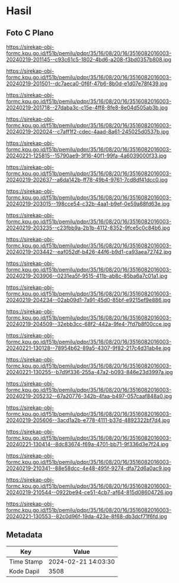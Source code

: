 # Hasil

## Foto C Plano

https://sirekap-obj-formc.kpu.go.id/f51b/pemilu/pdpr/35/16/08/20/16/3516082016003-20240219-201145--c93c61c5-1802-4bd6-a208-f3bd0357b808.jpg

https://sirekap-obj-formc.kpu.go.id/f51b/pemilu/pdpr/35/16/08/20/16/3516082016003-20240219-201501--dc7aeca0-0f6f-47b6-8b0d-e1d07e78f439.jpg

https://sirekap-obj-formc.kpu.go.id/f51b/pemilu/pdpr/35/16/08/20/16/3516082016003-20240219-201718--27daba3c-c15e-4ff8-8fe8-8e04d505ab3b.jpg

https://sirekap-obj-formc.kpu.go.id/f51b/pemilu/pdpr/35/16/08/20/16/3516082016003-20240219-202024--c7aff1f2-cdec-4aad-8a61-245025d0537b.jpg

https://sirekap-obj-formc.kpu.go.id/f51b/pemilu/pdpr/35/16/08/20/16/3516082016003-20240221-125815--15790ae9-3f16-40f1-99fa-4a6039000f33.jpg

https://sirekap-obj-formc.kpu.go.id/f51b/pemilu/pdpr/35/16/08/20/16/3516082016003-20240219-202637--a6da142b-ff78-49b4-9761-7cd8df41dcc0.jpg

https://sirekap-obj-formc.kpu.go.id/f51b/pemilu/pdpr/35/16/08/20/16/3516082016003-20240219-203015--198cce54-c32b-4aa1-b9ef-0e59a68fd63e.jpg

https://sirekap-obj-formc.kpu.go.id/f51b/pemilu/pdpr/35/16/08/20/16/3516082016003-20240219-203235--c23fbb9a-2b1b-4112-8352-9fce5c0c84b6.jpg

https://sirekap-obj-formc.kpu.go.id/f51b/pemilu/pdpr/35/16/08/20/16/3516082016003-20240219-203442--eaf052df-b426-44f6-b9d1-ca93aea72742.jpg

https://sirekap-obj-formc.kpu.go.id/f51b/pemilu/pdpr/35/16/08/20/16/3516082016003-20240219-203906--0231ea5f-9515-411b-ab8c-85ba6a7c01a1.jpg

https://sirekap-obj-formc.kpu.go.id/f51b/pemilu/pdpr/35/16/08/20/16/3516082016003-20240219-204234--02ab09d1-7a91-45d0-85bf-e9215ef9e886.jpg

https://sirekap-obj-formc.kpu.go.id/f51b/pemilu/pdpr/35/16/08/20/16/3516082016003-20240219-204509--32ebb3cc-68f2-442a-9fe4-7fd7b8f00cce.jpg

https://sirekap-obj-formc.kpu.go.id/f51b/pemilu/pdpr/35/16/08/20/16/3516082016003-20240221-130128--78954b62-89a5-4307-9f82-217c4d31ab4e.jpg

https://sirekap-obj-formc.kpu.go.id/f51b/pemilu/pdpr/35/16/08/20/16/3516082016003-20240221-130255--b7d9f336-255a-47a2-b093-846e23d3997a.jpg

https://sirekap-obj-formc.kpu.go.id/f51b/pemilu/pdpr/35/16/08/20/16/3516082016003-20240219-205232--67a20776-342b-4faa-b497-057caaf848a0.jpg

https://sirekap-obj-formc.kpu.go.id/f51b/pemilu/pdpr/35/16/08/20/16/3516082016003-20240219-205606--3acd1a2b-e778-4111-b37d-4892322bf7d4.jpg

https://sirekap-obj-formc.kpu.go.id/f51b/pemilu/pdpr/35/16/08/20/16/3516082016003-20240221-130414--8dc83674-f69a-4701-bb71-9f336d3e7f24.jpg

https://sirekap-obj-formc.kpu.go.id/f51b/pemilu/pdpr/35/16/08/20/16/3516082016003-20240219-210341--88e58dcc-4e48-495f-9274-dfa72d6a0ac9.jpg

https://sirekap-obj-formc.kpu.go.id/f51b/pemilu/pdpr/35/16/08/20/16/3516082016003-20240219-210544--0922be94-ce51-4cb7-af64-815d08604726.jpg

https://sirekap-obj-formc.kpu.go.id/f51b/pemilu/pdpr/35/16/08/20/16/3516082016003-20240221-130553--82c0d96f-19da-423e-8f68-db3dcf71f6fd.jpg


## Metadata

| Key        | Value               |
| ---------- | ------------------- |
| Time Stamp | 2024-02-21 14:03:30 |
| Kode Dapil | 3508                |



